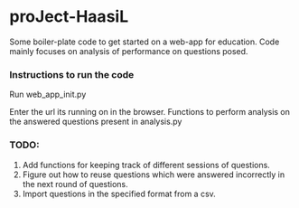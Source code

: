 # proJect-HaasiL

Some boiler-plate code to get started on a web-app for education. 
Code mainly focuses on analysis of performance on questions posed.

### Instructions to run the code
Run web_app_init.py 

Enter the url its running on in the browser. 
Functions to perform analysis on the answered questions present in analysis.py

### TODO: 
1. Add functions for keeping track of different sessions of questions. 
2. Figure out how to reuse questions which were answered incorrectly in the next round of questions. 
3. Import questions in the specified format from a csv. 

